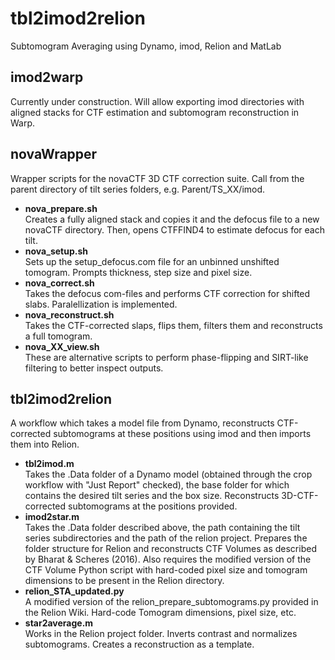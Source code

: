 # tbl2imod2relion
Subtomogram Averaging using Dynamo, imod, Relion and MatLab

## imod2warp
Currently under construction. Will allow exporting imod directories with aligned stacks for CTF estimation and subtomogram reconstruction in Warp.

## novaWrapper
Wrapper scripts for the novaCTF 3D CTF correction suite. Call from the parent directory of tilt series folders, e.g. Parent/TS_XX/imod. 

- **nova_prepare.sh**  
Creates a fully aligned stack and copies it and the defocus file to a new novaCTF directory. Then, opens CTFFIND4 to estimate defocus for each tilt. 
- **nova_setup.sh**  
Sets up the setup_defocus.com file for an unbinned unshifted tomogram. Prompts thickness, step size and pixel size.
- **nova_correct.sh**  
Takes the defocus com-files and performs CTF correction for shifted slabs. Paralellization is implemented. 
- **nova_reconstruct.sh**  
Takes the CTF-corrected slaps, flips them, filters them and reconstructs a full tomogram.
- **nova_XX_view.sh**  
These are alternative scripts to perform phase-flipping and SIRT-like filtering to better inspect outputs. 

## tbl2imod2relion  
A workflow which takes a model file from Dynamo, reconstructs CTF-corrected subtomograms at these positions using imod and then imports them into Relion.

- **tbl2imod.m**  
Takes the .Data folder of a Dynamo model (obtained through the crop workflow with "Just Report" checked), the base folder for which contains the desired tilt series and the box size. Reconstructs 3D-CTF-corrected subtomograms at the positions provided. 
- **imod2star.m**  
Takes the .Data folder described above, the path containing the tilt series subdirectories and the path of the relion project. Prepares the folder structure for Relion and reconstructs CTF Volumes as described by Bharat & Scheres (2016). Also requires the modified version of the CTF Volume Python script with hard-coded pixel size and tomogram dimensions to be present in the Relion directory.
- **relion_STA_updated.py**  
A modified version of the relion_prepare_subtomograms.py provided in the Relion Wiki. Hard-code Tomogram dimensions, pixel size, etc.
- **star2average.m**  
Works in the Relion project folder. Inverts contrast and normalizes subtomograms. Creates a reconstruction as a template. 
